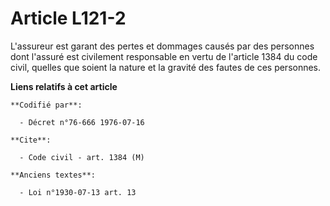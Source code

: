 # Article L121-2

L'assureur est garant des pertes et dommages causés par des personnes dont l'assuré est civilement responsable en vertu de
l'article 1384 du code civil, quelles que soient la nature et la gravité des fautes de ces personnes.

**Liens relatifs à cet article**

	**Codifié par**:

	  - Décret n°76-666 1976-07-16

	**Cite**:

	  - Code civil - art. 1384 (M)

	**Anciens textes**:

	  - Loi n°1930-07-13 art. 13
